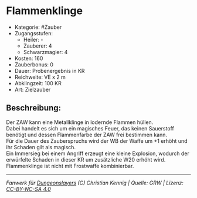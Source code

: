 # Flammenklinge  
- Kategorie: #Zauber  
- Zugangsstufen:  
  - Heiler: -  
  - Zauberer: 4  
  - Schwarzmagier: 4  
- Kosten: 160  
- Zauberbonus: 0  
- Dauer: Probenergebnis in KR  
- Reichweite: VE x 2 m  
- Abklingzeit: 100 KR  
- Art: Zielzauber     

## Beschreibung:
Der ZAW kann eine Metallklinge in lodernde Flammen hüllen.<br>Dabei handelt es sich um ein magisches Feuer, das keinen Sauerstoff benötigt und dessen Flammenfarbe der ZAW frei bestimmen kann.<br>Für die Dauer des Zauberspruchs wird der WB der Waffe um +1 erhöht und ihr Schaden gilt als magisch.<br>Ein Immersieg bei einem Angriff erzeugt eine kleine Explosion, wodurch der erwürfelte Schaden in dieser KR um zusätzliche W20 erhöht wird.<br>Flammenklinge ist nicht mit Frostwaffe kombinierbar.


___
*Fanwerk für [Dungeonslayers](https://www.dungeonslayers.net/) (C) Christian Kennig | Quelle: GRW | Lizenz: [CC-BY-NC-SA 4.0](https://creativecommons.org/licenses/by-nc-sa/4.0/deed.de)*